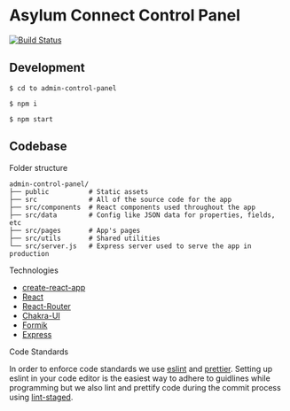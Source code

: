 # Asylum Connect Control Panel

[![Build Status](https://travis-ci.org/asylum-connect/admin-control-panel.svg?branch=master)](https://travis-ci.org/asylum-connect/admin-control-panel)

## Development

```
$ cd to admin-control-panel

$ npm i

$ npm start
```

## Codebase

Folder structure

```
admin-control-panel/
├── public          # Static assets
├── src             # All of the source code for the app
├── src/components  # React components used throughout the app
├── src/data        # Config like JSON data for properties, fields, etc
├── src/pages       # App's pages
├── src/utils       # Shared utilities
└── src/server.js   # Express server used to serve the app in production
```

Technologies

- [create-react-app](https://create-react-app.dev/)
- [React](https://reactjs.org/)
- [React-Router](https://reacttraining.com/react-router/)
- [Chakra-UI](https://chakra-ui.com/)
- [Formik](https://jaredpalmer.com/formik/)
- [Express](https://expressjs.com/)

Code Standards

In order to enforce code standards we use [eslint](https://eslint.org/) and [prettier](https://prettier.io/). Setting up eslint in your code editor is the easiest way to adhere to guidlines while programming but we also lint and prettify code during the commit process using [lint-staged](https://github.com/okonet/lint-staged).
